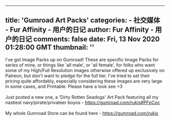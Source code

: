 
---
title: 'Gumroad Art Packs'
categories: 
    - 社交媒体
    - Fur Affinity - 用户的日记
author: Fur Affinity - 用户的日记
comments: false
date: Fri, 13 Nov 2020 01:28:00 GMT
thumbnail: ''
---

<div>   
<p></p><div class="journal-body">
                                I've got Image Packs up on Gumroad!  These are specific Image Packs for series of mine, or things like 'all male', or 'all female', for folks who want some of my High/Full Resolution images otherwise offered up exclusively on Patreon, but don't want to pledge for the full tier. I've tried to set their pricing quite affordably, especially considering these images are very large in some cases, and Printable. Please have a look see <3<br>
<br>
Just posted a new one, a 'Dirty Rotten Seadogs' Art Pack featuring all my nastiest navy/pirate/privateer boyos - <a href="https://gumroad.com/rukis#PFpCoc" title="https://gumroad.com/rukis#PFpCoc" class="auto_link">https://gumroad.com/rukis#PFpCoc</a><br>
<br>
My whole Gumroad Store can be found here - <a href="https://gumroad.com/rukis" title="https://gumroad.com/rukis" class="auto_link">https://gumroad.com/rukis</a>                            </div><p></p>  
</div>
            